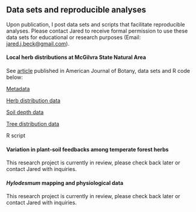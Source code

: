 ## Data sets and reproducible analyses

Upon publication, I post data sets and scripts that facilitate reproducible analyses. Please contact Jared to receive formal permission to use these data sets for educational or research purposes (Email: jared.j.beck@gmail.com). 

#### Local herb distributions at McGilvra State Natural Area

See [article](https://bsapubs.onlinelibrary.wiley.com/doi/abs/10.1002/ajb2.1593) published in American Journal of Botany, data sets and R code below:

[Metadata](/content/datasets/mcgilvra_woods_herb_mapping_metadata.txt)

[Herb distribution data](content/datasets/mcgilvra_woods_herb_mapping_5nov2019jb.csv)

[Soil depth data](content/datasets/mcgilvra_woods_reference_soil_depth_data_5nov2019jb.csv)

[Tree distribution data](content/datasets/mcgilvra_woods_tree_data_5nov2019jb.csv)

R script

#### Variation in plant-soil feedbacks among temperate forest herbs

This research project is currently in review, please check back later or contact Jared with inquiries.


#### *Hylodesmum* mapping and physiological data

This research project is currently in review, please check back later or contact Jared with inquiries.

